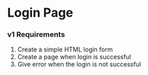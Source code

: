 # Login Page

### v1 Requirements
1. Create a simple HTML login form
2. Create a page when login is successful
3. Give error when the login is not successful


